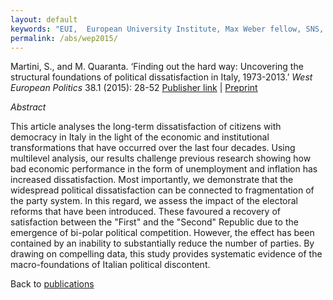 ```yaml
---
layout: default
keywords: "EUI,  European University Institute, Max Weber fellow, SNS, Scuola Normale Superiore, LUISS, LUISS Guido Carli, post-doc, mario quaranta, publications, cv, CV, political science, sociology, political sociology, political protest, economic crisis, political participation, research, articles, article, Scuola Normale Superiore, book, books, conference, paper, researchgate, academia, googe scholar, scholar, dipartimento di scienze politiche, department of political science, democracy, political, social, european, participation, political science, social media"
permalink: /abs/wep2015/
---
```


Martini, S., and M. Quaranta. ‘Finding out the hard way: Uncovering the structural foundations of political dissatisfaction in Italy, 1973-2013.’ *West European Politics* 38.1 (2015): 28-52
[Publisher link](http://www.tandfonline.com/doi/abs/10.1080/01402382.2014.943524) \| [Preprint](/docs/MartiniQuarantaWEP2014.pdf)

_Abstract_

This article analyses the long-term dissatisfaction of citizens with democracy in Italy in the light of the economic and institutional transformations that have occurred over the last four decades. Using multilevel analysis, our results challenge previous research showing how bad economic performance in the form of unemployment and inflation has increased dissatisfaction. Most importantly, we demonstrate that the widespread political dissatisfaction can be connected to fragmentation of the party system. In this regard, we assess the impact of the electoral reforms that have been introduced. These favoured a recovery of satisfaction between the "First" and the "Second" Republic due to the emergence of bi-polar political competition. However, the effect has been contained by an inability to substantially reduce the number of parties. By drawing on compelling data, this study provides systematic evidence of the macro-foundations of Italian political discontent.


Back to [publications](/publications/)
